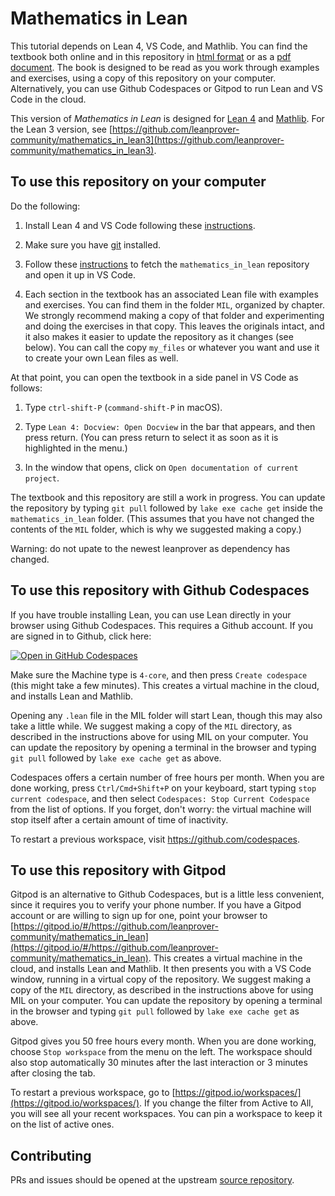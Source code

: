 # Mathematics in Lean

This tutorial depends on Lean 4, VS Code, and Mathlib.
You can find the textbook both online and in this repository
in
[html format](https://leanprover-community.github.io/mathematics_in_lean/)
or as a
[pdf document](https://leanprover-community.github.io/mathematics_in_lean/mathematics_in_lean.pdf).
The book is designed to be read as you
work through examples and exercises,
using a copy of this repository on your computer.
Alternatively, you can use Github Codespaces or Gitpod to run Lean and VS Code in the cloud.

This version of *Mathematics in Lean* is designed for [Lean 4](https://leanprover.github.io/) and
[Mathlib](https://github.com/leanprover-community/mathlib4).
For the Lean 3 version, see [https://github.com/leanprover-community/mathematics_in_lean3](https://github.com/leanprover-community/mathematics_in_lean3).


## To use this repository on your computer

Do the following:

1. Install Lean 4 and VS Code following
   these [instructions](https://leanprover-community.github.io/get_started.html).

2. Make sure you have [git](https://git-scm.com/) installed.

3. Follow these [instructions](https://leanprover-community.github.io/install/project.html#working-on-an-existing-project)
   to fetch the `mathematics_in_lean` repository and open it up in VS Code.

4. Each section in the textbook has an associated Lean file with examples and exercises.
   You can find them in the folder `MIL`, organized by chapter.
   We strongly recommend making a copy of that folder and experimenting and doing the
   exercises in that copy.
   This leaves the originals intact, and it also makes it easier to update the repository as it changes (see below).
   You can call the copy `my_files` or whatever you want and use it to create
   your own Lean files as well.

At that point, you can open the textbook in a side panel in VS Code as follows:

1. Type `ctrl-shift-P` (`command-shift-P` in macOS).

2. Type `Lean 4: Docview: Open Docview` in the bar that appears, and then
  press return. (You can press return to select it as soon as it is highlighted
  in the menu.)

3. In the window that opens, click on `Open documentation of current project`.

The textbook and this repository are still a work in progress.
You can update the repository by typing `git pull`
followed by `lake exe cache get` inside the `mathematics_in_lean` folder.
(This assumes that you have not changed the contents of the `MIL` folder,
which is why we suggested making a copy.)

Warning: do not upate to the newest leanprover as dependency has changed.


## To use this repository with Github Codespaces

If you have trouble installing Lean, you can use Lean directly in your browser using Github
Codespaces.
This requires a Github account. If you are signed in to Github, click here:

<a href='https://codespaces.new/leanprover-community/mathematics_in_lean' target="_blank" rel="noreferrer noopener"><img src='https://github.com/codespaces/badge.svg' alt='Open in GitHub Codespaces' style='max-width: 100%;'></a>

Make sure the Machine type is `4-core`, and then press `Create codespace`
(this might take a few minutes).
This creates a virtual machine in the cloud,
and installs Lean and Mathlib.

Opening any `.lean` file in the MIL folder will start Lean,
though this may also take a little while.
We suggest making a copy of the `MIL` directory, as described
in the instructions above for using MIL on your computer.
You can update the repository by opening a terminal in the browser
and typing `git pull` followed by `lake exe cache get` as above.

Codespaces offers a certain number of free hours per month. When you are done working,
press `Ctrl/Cmd+Shift+P` on your keyboard, start typing `stop current codespace`, and then
select `Codespaces: Stop Current Codespace` from the list of options.
If you forget, don't worry: the virtual machine will stop itself after a certain
amount of time of inactivity.

To restart a previous workspace, visit <https://github.com/codespaces>.


## To use this repository with Gitpod

Gitpod is an alternative to Github Codespaces, but is a little less convenient,
since it requires you to verify your phone number.
If you have a Gitpod account or are willing to sign up for one,
point your browser to
[https://gitpod.io/#/https://github.com/leanprover-community/mathematics_in_lean](https://gitpod.io/#/https://github.com/leanprover-community/mathematics_in_lean).
This creates a virtual machine in the cloud,
and installs Lean and Mathlib.
It then presents you with a VS Code window, running in a virtual
copy of the repository.
We suggest making a copy of the `MIL` directory, as described
in the instructions above for using MIL on your computer.
You can update the repository by opening a terminal in the browser
and typing `git pull` followed by `lake exe cache get` as above.

Gitpod gives you 50 free hours every month.
When you are done working, choose `Stop workspace` from the menu on the left.
The workspace should also stop automatically
30 minutes after the last interaction or 3 minutes after closing the tab.

To restart a previous workspace, go to [https://gitpod.io/workspaces/](https://gitpod.io/workspaces/).
If you change the filter from Active to All, you will see all your recent workspaces.
You can pin a workspace to keep it on the list of active ones.


## Contributing

PRs and issues should be opened at the upstream
[source repository](https://github.com/avigad/mathematics_in_lean_source).
